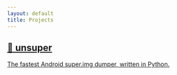 ```yaml
---
layout: default
title: Projects
---
```


<div class="dashboard">
  <a class="card" href="/projects/unsuper.html">
    <h2>💾 unsuper</h2>
    <p>The fastest Android super.img dumper, written in Python.</p>
  </a>

</div>
